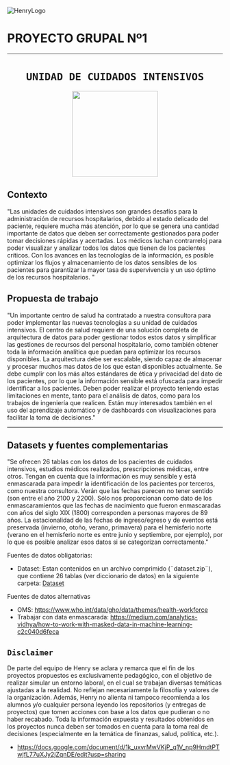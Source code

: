 ![HenryLogo](https://d31uz8lwfmyn8g.cloudfront.net/Assets/logo-henry-white-lg.png)

# **PROYECTO GRUPAL Nº1**

- - -

# <h1 align="center">**`UNIDAD DE CUIDADOS INTENSIVOS`**</h1>

<p align="center">
<img src="https://minervainstitute.in/images/Course/inner_images/BHA.png"  height="200">
</p>


## **Contexto**

"Las unidades de cuidados intensivos son grandes desafíos para la administración de recursos hospitalarios, debido al estado delicado del paciente, requiere mucha más atención, por lo que se genera una cantidad importante de datos que deben ser correctamente gestionados para poder tomar decisiones rápidas y acertadas. Los médicos luchan contrarreloj para poder visualizar y analizar todos los datos que tienen de los pacientes críticos. Con los avances en las tecnologías de la información, es posible optimizar los flujos y almacenamiento de los datos sensibles de los pacientes para garantizar la mayor tasa de supervivencia y un uso óptimo de los recursos hospitalarios. "


## **Propuesta de trabajo**

"Un importante centro de salud ha contratado a nuestra consultora para poder implementar las nuevas tecnologías a su unidad de cuidados intensivos. El centro de salud requiere de una solución completa de arquitectura de datos para poder gestionar todos estos datos y simplificar las gestiones de recursos del personal hospitalario, como también obtener toda la información analítica que puedan para optimizar los recursos disponibles. La arquitectura debe ser escalable, siendo capaz de almacenar y procesar muchos mas datos de los que estan disponibles actualmente. Se debe cumplir con los más altos estándares de ética y privacidad del dato de los pacientes, por lo que la información sensible está ofuscada para impedir identificar a los pacientes. Deben poder realizar el proyecto teniendo estas limitaciones en mente, tanto para el análisis de datos, como para los trabajos de ingeniería que realicen. Están muy interesados también en el uso del aprendizaje automático y de dashboards con visualizaciones para facilitar la toma de decisiones."


- - -
## **Datasets y fuentes complementarias**

"Se ofrecen 26 tablas con los datos de los pacientes de cuidados intensivos, estudios médicos realizados, prescripciones médicas, entre otros. Tengan en cuenta que la información es muy sensible y está enmascarada para impedir la identificación de los pacientes por terceros, como nuestra consultora. Verán que las fechas parecen no tener sentido (son entre el año 2100 y 2200). Sólo nos proporcionan como dato de los enmascaramientos que las fechas de nacimiento que fueron enmascaradas con años del siglo XIX (1800) corresponden a personas mayores de 89 años. La estacionalidad de las fechas de ingreso/egreso y de eventos está preservada (invierno, otoño, verano, primavera) para el hemisferio norte (verano en el hemisferio norte es entre junio y septiembre, por ejemplo), por lo que es posible analizar esos datos si se categorizan correctamente."

Fuentes de datos obligatorias:
+ Dataset: Estan contenidos en un archivo comprimido (¨dataset.zip¨), que contiene 26 tablas (ver diccionario de datos) en la siguiente carpeta: [Dataset](https://drive.google.com/drive/folders/19I8VMpCp3ylpVTRGGG0W4aGKt-4f664X?)

Fuentes de datos alternativas
+ OMS: https://www.who.int/data/gho/data/themes/health-workforce
+ Trabajar con data enmascarada: https://medium.com/analytics-vidhya/how-to-work-with-masked-data-in-machine-learning-c2c040d6feca



## `Disclaimer`
De parte del equipo de Henry se aclara y remarca que el fin de los proyectos propuestos es exclusivamente pedagógico, con el objetivo de realizar simular un entorno laboral, en el cual se trabajan diversas temáticas ajustadas a la realidad. No reflejan necesariamente la filosofía y valores de la organización. Además, Henry no alienta ni tampoco recomienda a los alumnos y/o cualquier persona leyendo los repositorios (y entregas de proyectos) que tomen acciones con base a los datos que pudieran o no haber recabado. Toda la información expuesta y resultados obtenidos en los proyectos nunca deben ser tomados en cuenta para la toma real de decisiones (especialmente en la temática de finanzas, salud, política, etc.).
- https://docs.google.com/document/d/1k_uxvrMwVKjP_q1V_np9HmdtPTwjfL77uXJy2jZqnDE/edit?usp=sharing
